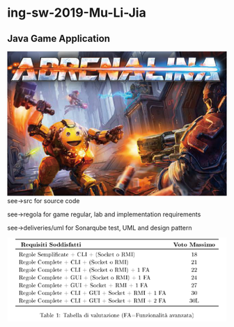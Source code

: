 # ing-sw-2019-Mu-Li-Jia

## Java Game Application
 ![image](https://github.com/muxueman/ing-sw-2019-Mu-Li-Jia/blob/master/regola/logo.PNG)
see->src for source code

see->regola for game regular, lab and implementation requirements

see->deliveries/uml for Sonarqube test, UML and design pattern

 ![image](https://github.com/muxueman/ing-sw-2019-Mu-Li-Jia/blob/master/regola/requisiti.png)
